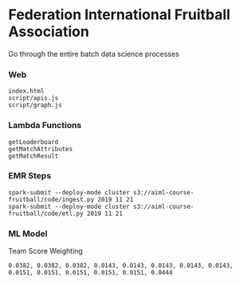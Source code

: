 # Federation International Fruitball Association

Go through the entire batch data science processes

### Web

```
index.html
script/apis.js
script/graph.js
```

### Lambda Functions

```
getLeaderboard
getMatchAttributes
getMatchResult
```

### EMR Steps

```
spark-submit --deploy-mode cluster s3://aiml-course-fruitball/code/ingest.py 2019 11 21
spark-submit --deploy-mode cluster s3://aiml-course-fruitball/code/etl.py 2019 11 21
```

### ML Model

Team Score Weighting

```
0.0382, 0.0382, 0.0382, 0.0143, 0.0143, 0.0143, 0.0143, 0.0143, 0.0151, 0.0151, 0.0151, 0.0151, 0.0151, 0.0444
```
